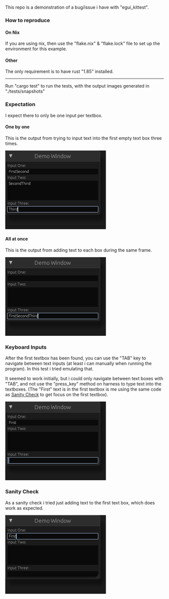 This repo is a demonstration of a bug/issue i have with "egui_kittest".

### How to reproduce
#### On Nix
If you are using nix, then use the "flake.nix" & "flake.lock" file to set up the environment for this example.

#### Other
The only requirement is to have rust "1.85" installed.

---

Run "cargo test" to run the tests, with the output images generated in "./tests/snapshots"

### Expectation
I expect there to only be one input per textbox.

#### One by one
This is the output from trying to input text into the first empty text box three times.

![](./tests/snapshots/one_by_one.png)

#### All at once
This is the output from adding text to each box during the same frame.

![](./tests/snapshots/all_at_once.png)

### Keyboard Inputs
After the first textbox has been found, you can use the "TAB" key to navigate between text inputs (at least i can manually when running the program).
In this test i tried emulating that.

It seemed to work initially, but i could only navigate between text boxes with "TAB", and not use the "press_key" method on harness to type text into the textboxes.
(The "First" text is in the first textbox is me using the same code as [Sanity Check](<README.md#sanity-check>) to get focus on the first textbox).

![](./tests/snapshots/keyboard_input.png)


### Sanity Check
As a sanity check i tried just adding text to the first text box, which does work as expected.

![](./tests/snapshots/single_works.png)

